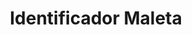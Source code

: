 ---
title: 'Identificador Maleta'
slug: 'identificador-maleta'
category: 'restauracion'
description: 'Descripción detallada del producto 1.'
keywords: ['producto 1', 'adhesivos']
image: '/img/categorias/mockup.webp'
alt: 'Imagen del producto 1'
navigation: true
type: 'producto'
---